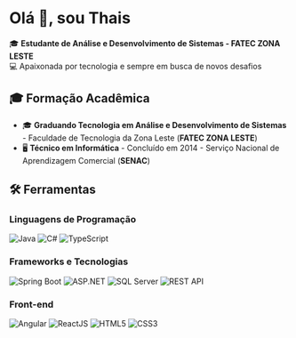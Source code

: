 # Olá 👋, sou Thais  

🎓 **Estudante de Análise e Desenvolvimento de Sistemas - FATEC ZONA LESTE**  
💻 Apaixonada por tecnologia e sempre em busca de novos desafios  

## 🎓 Formação Acadêmica  
- 🎓 **Graduando Tecnologia em Análise e Desenvolvimento de Sistemas** - Faculdade de Tecnologia da Zona Leste (**FATEC ZONA LESTE**)  
- 🖥️ **Técnico em Informática** - Concluído em 2014 - Serviço Nacional de Aprendizagem Comercial (**SENAC**)  

## 🛠️ Ferramentas  

### **Linguagens de Programação**  
![Java](https://img.shields.io/badge/Java-007396?style=flat&logo=java&logoColor=white)  ![C#](https://img.shields.io/badge/C%23-239120?style=flat&logo=csharp&logoColor=white)  ![TypeScript](https://img.shields.io/badge/TypeScript-3178C6?style=flat&logo=typescript&logoColor=white)  



### **Frameworks e Tecnologias**  
![Spring Boot](https://img.shields.io/badge/Spring%20Boot-6DB33F?style=flat&logo=spring-boot&logoColor=white)  ![ASP.NET](https://img.shields.io/badge/ASP.NET-5C2D91?style=flat&logo=dotnet&logoColor=white)  ![SQL Server](https://img.shields.io/badge/SQL%20Server-CC2927?style=flat&logo=microsoft-sql-server&logoColor=white)  ![REST API](https://img.shields.io/badge/REST%20API-005571?style=flat)  


### **Front-end**  
![Angular](https://img.shields.io/badge/Angular-DD0031?style=flat&logo=angular&logoColor=white)  ![ReactJS](https://img.shields.io/badge/React-61DAFB?style=flat&logo=react&logoColor=black)  ![HTML5](https://img.shields.io/badge/HTML5-E34F26?style=flat&logo=html5&logoColor=white)  ![CSS3](https://img.shields.io/badge/CSS3-1572B6?style=flat&logo=css3&logoColor=white)  



